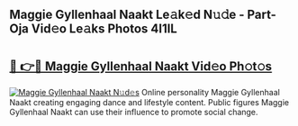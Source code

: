 ## Maggie Gyllenhaal Naakt Le𝚊k𝚎d N𝚞𝚍e - Part-Oja Vid𝚎o Le𝚊ks Photos 4I1IL

# <h2><a href="http://fb6hgmd.evod.top/?m=Maggie+Gyllenhaal+Naakt">🔗 👉🔴 Maggie Gyllenhaal Naakt Vid𝚎o Ph𝚘t𝚘s</a></h2>

[![Maggie Gyllenhaal Naakt N𝚞d𝚎s](https://i.imgur.com/8V9OHl7.gif)](http://fb6hgmd.evod.top/?m=Maggie+Gyllenhaal+Naakt)
Online personality Maggie Gyllenhaal Naakt creating engaging dance and lifestyle content. Public figures Maggie Gyllenhaal Naakt can use their influence to promote social change. 
